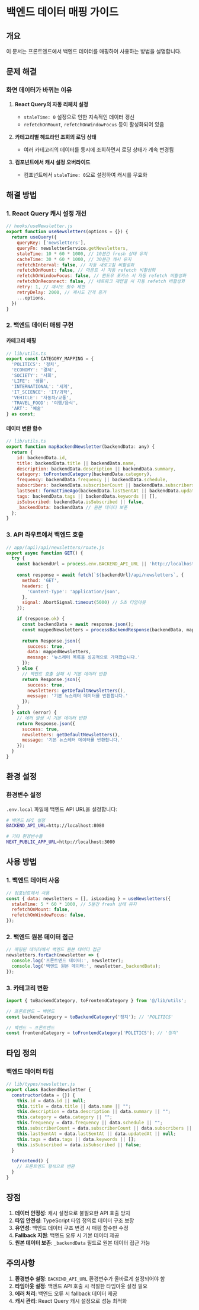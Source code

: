 # 백엔드 데이터 매핑 가이드

## 개요

이 문서는 프론트엔드에서 백엔드 데이터를 매핑하여 사용하는 방법을 설명합니다.

## 문제 해결

### 화면 데이터가 바뀌는 이유

1. **React Query의 자동 리페치 설정**
   - `staleTime: 0` 설정으로 인한 지속적인 데이터 갱신
   - `refetchOnMount`, `refetchOnWindowFocus` 등이 활성화되어 있음

2. **카테고리별 헤드라인 조회의 로딩 상태**
   - 여러 카테고리의 데이터를 동시에 조회하면서 로딩 상태가 계속 변경됨

3. **컴포넌트에서 캐시 설정 오버라이드**
   - 컴포넌트에서 `staleTime: 0`으로 설정하여 캐시를 무효화

## 해결 방법

### 1. React Query 캐시 설정 개선

```javascript
// hooks/useNewsletter.js
export function useNewsletters(options = {}) {
  return useQuery({
    queryKey: ['newsletters'],
    queryFn: newsletterService.getNewsletters,
    staleTime: 10 * 60 * 1000, // 10분간 fresh 상태 유지
    cacheTime: 30 * 60 * 1000, // 30분간 캐시 유지
    refetchInterval: false, // 자동 새로고침 비활성화
    refetchOnMount: false, // 마운트 시 자동 refetch 비활성화
    refetchOnWindowFocus: false, // 윈도우 포커스 시 자동 refetch 비활성화
    refetchOnReconnect: false, // 네트워크 재연결 시 자동 refetch 비활성화
    retry: 1, // 재시도 횟수 제한
    retryDelay: 2000, // 재시도 간격 증가
    ...options,
  })
}
```

### 2. 백엔드 데이터 매핑 구현

#### 카테고리 매핑

```javascript
// lib/utils.ts
export const CATEGORY_MAPPING = {
  'POLITICS': '정치',
  'ECONOMY': '경제', 
  'SOCIETY': '사회',
  'LIFE': '생활',
  'INTERNATIONAL': '세계',
  'IT_SCIENCE': 'IT/과학',
  'VEHICLE': '자동차/교통',
  'TRAVEL_FOOD': '여행/음식',
  'ART': '예술'
} as const;
```

#### 데이터 변환 함수

```javascript
// lib/utils.ts
export function mapBackendNewsletter(backendData: any) {
  return {
    id: backendData.id,
    title: backendData.title || backendData.name,
    description: backendData.description || backendData.summary,
    category: toFrontendCategory(backendData.category),
    frequency: backendData.frequency || backendData.schedule,
    subscribers: backendData.subscriberCount || backendData.subscribers || 0,
    lastSent: formatTimeAgo(backendData.lastSentAt || backendData.updatedAt),
    tags: backendData.tags || backendData.keywords || [],
    isSubscribed: backendData.isSubscribed || false,
    _backendData: backendData // 원본 데이터 보존
  };
}
```

### 3. API 라우트에서 백엔드 호출

```javascript
// app/(api)/api/newsletters/route.js
export async function GET() {
  try {
    const backendUrl = process.env.BACKEND_API_URL || 'http://localhost:8080';
    
    const response = await fetch(`${backendUrl}/api/newsletters`, {
      method: 'GET',
      headers: {
        'Content-Type': 'application/json',
      },
      signal: AbortSignal.timeout(5000) // 5초 타임아웃
    });

    if (response.ok) {
      const backendData = await response.json();
      const mappedNewsletters = processBackendResponse(backendData, mapBackendNewsletter);
      
      return Response.json({
        success: true,
        data: mappedNewsletters,
        message: '뉴스레터 목록을 성공적으로 가져왔습니다.'
      });
    } else {
      // 백엔드 호출 실패 시 기본 데이터 반환
      return Response.json({
        success: true,
        newsletters: getDefaultNewsletters(),
        message: '기본 뉴스레터 데이터를 반환합니다.'
      });
    }
  } catch (error) {
    // 에러 발생 시 기본 데이터 반환
    return Response.json({
      success: true,
      newsletters: getDefaultNewsletters(),
      message: '기본 뉴스레터 데이터를 반환합니다.'
    });
  }
}
```

## 환경 설정

### 환경변수 설정

`.env.local` 파일에 백엔드 API URL을 설정합니다:

```bash
# 백엔드 API 설정
BACKEND_API_URL=http://localhost:8080

# 기타 환경변수들
NEXT_PUBLIC_APP_URL=http://localhost:3000
```

## 사용 방법

### 1. 백엔드 데이터 사용

```javascript
// 컴포넌트에서 사용
const { data: newsletters = [], isLoading } = useNewsletters({
  staleTime: 5 * 60 * 1000, // 5분간 fresh 상태 유지
  refetchOnMount: false,
  refetchOnWindowFocus: false,
});
```

### 2. 백엔드 원본 데이터 접근

```javascript
// 매핑된 데이터에서 백엔드 원본 데이터 접근
newsletters.forEach(newsletter => {
  console.log('프론트엔드 데이터:', newsletter);
  console.log('백엔드 원본 데이터:', newsletter._backendData);
});
```

### 3. 카테고리 변환

```javascript
import { toBackendCategory, toFrontendCategory } from '@/lib/utils';

// 프론트엔드 → 백엔드
const backendCategory = toBackendCategory('정치'); // 'POLITICS'

// 백엔드 → 프론트엔드
const frontendCategory = toFrontendCategory('POLITICS'); // '정치'
```

## 타입 정의

### 백엔드 데이터 타입

```javascript
// lib/types/newsletter.js
export class BackendNewsletter {
  constructor(data = {}) {
    this.id = data.id || null;
    this.title = data.title || data.name || "";
    this.description = data.description || data.summary || "";
    this.category = data.category || "";
    this.frequency = data.frequency || data.schedule || "";
    this.subscriberCount = data.subscriberCount || data.subscribers || 0;
    this.lastSentAt = data.lastSentAt || data.updatedAt || null;
    this.tags = data.tags || data.keywords || [];
    this.isSubscribed = data.isSubscribed || false;
  }

  toFrontend() {
    // 프론트엔드 형식으로 변환
  }
}
```

## 장점

1. **데이터 안정성**: 캐시 설정으로 불필요한 API 호출 방지
2. **타입 안전성**: TypeScript 타입 정의로 데이터 구조 보장
3. **유연성**: 백엔드 데이터 구조 변경 시 매핑 함수만 수정
4. **Fallback 지원**: 백엔드 오류 시 기본 데이터 제공
5. **원본 데이터 보존**: `_backendData` 필드로 원본 데이터 접근 가능

## 주의사항

1. **환경변수 설정**: `BACKEND_API_URL` 환경변수가 올바르게 설정되어야 함
2. **타임아웃 설정**: 백엔드 API 호출 시 적절한 타임아웃 설정 필요
3. **에러 처리**: 백엔드 오류 시 fallback 데이터 제공
4. **캐시 관리**: React Query 캐시 설정으로 성능 최적화
